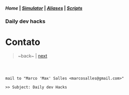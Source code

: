 #### _Home_ | *[Simulator](simulator/01.md#daily-dev-hacks)* | *[Aliases](aliases/01.md#daily-dev-hacks)* | *[Scripts](scripts/01.md#daily-dev-hacks)*
### Daily dev hacks
# Contato
> ~back~ | [next](simulator/01.md#daily-dev-hacks)

```shell



mail to "Marco 'Max' Salles <marcosalles@gmail.com>"

>> Subject: Daily dev Hacks



```
